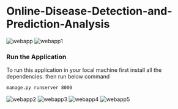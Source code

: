 # Online-Disease-Detection-and-Prediction-Analysis

![webapp](https://user-images.githubusercontent.com/57487500/95652533-4ed61500-0b0f-11eb-9205-b6ce0bf497c0.png)
![webapp1](https://user-images.githubusercontent.com/57487500/95652493-061e5c00-0b0f-11eb-9df3-63531792ffa1.png)

### Run the Application

To run this application in your local machine first install all the dependencies.
then run below command 
```bash
manage.py runserver 8000
```

![webapp2](https://user-images.githubusercontent.com/57487500/95652552-8e9cfc80-0b0f-11eb-986d-97248ead0932.png)
![webapp3](https://user-images.githubusercontent.com/57487500/95652557-9c528200-0b0f-11eb-9bbf-2e637ea0bca3.png)
![webapp4](https://user-images.githubusercontent.com/57487500/95652566-ac6a6180-0b0f-11eb-9cf7-8111d6c90a34.png)
![webapp5](https://user-images.githubusercontent.com/57487500/95652569-b12f1580-0b0f-11eb-9e10-b358e61c2f9a.png)
